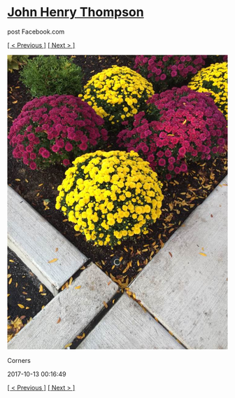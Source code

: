 # [John Henry Thompson](../README.md)
post Facebook.com

[[ < Previous ]](2017-10-15-1.md) [[ Next > ]](2017-10-13-2.md)

[![](../media/2017-10-13/Timeline-Photos-Corners.jpg)](../README.md)

Corners

2017-10-13 00:16:49

[[ < Previous ]](2017-10-15-1.md) [[ Next > ]](2017-10-13-2.md)